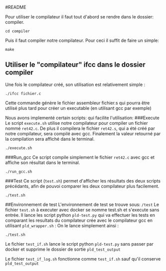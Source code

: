#README 

Pour utiliser le compilateur il faut tout d'abord se rendre dans le dossier: compiler. 
```
cd compiler
```
Puis il faut compiler notre compilateur. Pour ceci il suffit de faire un simple: 
```
make
```

## Utiliser le "compilateur" ifcc dans le dossier compiler
Une fois le compilateur créé, son utilisation est relativement simple :
```
./ifcc fichier.c
```
Cette commande génère le fichier assembleur fichier.s qui pourra être utilisé plus tard pour créer un executable (en utilisant gcc par exemple)

Nous avons implementé certain scripts: qui facilite l'utilisation:
###Execute
Le script `execute.sh` utilise notre compilateur pour compiler un fichier nommé `ret42.c`. De plus il compilera le fichier `ret42.s`, qui a été créé par notre compilateur, sera compilé avec gcc. Finalement la valeur retourné par la compilation sera affiché dans le terminal. 
```
./execute.sh
```
###Run_gcc
Ce script compile simplement le fichier `ret42.c` avec gcc et affiche son résultat dans le terminal. 
```
./run_gcc.sh
```

###Test
Ce script (`test.sh`) permet d'afficher les résultats des deux scripts précédants, afin de pouvoi comparer les deux compilateur plus facilement. 
```
./test.sh
```

##Environnement de test
L'environnement de test se trouve sous: 
`/test`
Le fichier `test.sh` à executer avec docker se nomme test.sh et s'execute sans entrée.
Il lance les script python `pld-test.py` qui va effectuer les tests en comparant les resultats du compilateur crée avec le compilateur gcc en utilisant `pld_wrapper.sh`  :
On le lance simplement ainsi : 
```
./test.sh 
```

Le fichier `test_if.sh` lance le script python `pld-test.py` sans passer par docker et supprime le dossier de sortie `pld_test_output`

Le fichier `test_if_log.sh` fonctionne comme `test_if.sh` sauf qu'il conserve `pld_test_output`
